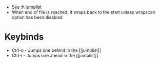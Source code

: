 - See :h jumplist
- When end of file is reached, it wraps back to the start unless wrapscan option has been disabled

# Keybinds
- Ctrl-o - Jumps one behind in the [[jumplist]]
- Ctrl-i - Jumps one ahead in the [[jumplist]]